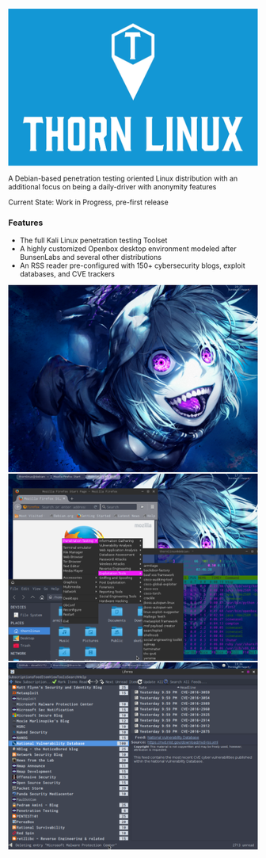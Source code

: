 ![Alt text](logo.png?raw=true)

A Debian-based penetration testing oriented Linux distribution with an additional focus on being a daily-driver with anonymity features

Current State: Work in Progress, pre-first release

### Features
* The full Kali Linux penetration testing Toolset
* A highly customized Openbox desktop environment modeled after BunsenLabs and several other distributions
* An RSS reader pre-configured with 150+ cybersecurity blogs, exploit databases, and CVE trackers

![Alt text](screen1.png?raw=true)
![Alt text](screen2.png?raw=true)
![Alt text](screen3.png?raw=true)
